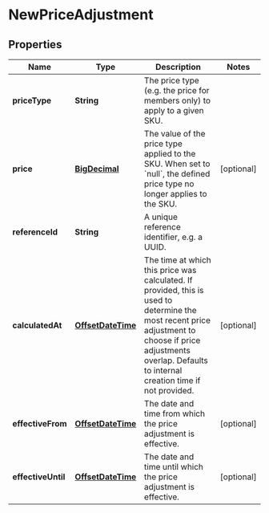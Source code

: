 

# NewPriceAdjustment

## Properties

Name | Type | Description | Notes
------------ | ------------- | ------------- | -------------
**priceType** | **String** | The price type (e.g. the price for members only) to apply to a given SKU. | 
**price** | [**BigDecimal**](BigDecimal.md) | The value of the price type applied to the SKU. When set to &#x60;null&#x60;, the defined price type no longer applies to the SKU. |  [optional]
**referenceId** | **String** | A unique reference identifier, e.g. a UUID. | 
**calculatedAt** | [**OffsetDateTime**](OffsetDateTime.md) | The time at which this price was calculated. If provided, this is used to determine the most recent price adjustment to choose if price adjustments overlap. Defaults to internal creation time if not provided. |  [optional]
**effectiveFrom** | [**OffsetDateTime**](OffsetDateTime.md) | The date and time from which the price adjustment is effective. |  [optional]
**effectiveUntil** | [**OffsetDateTime**](OffsetDateTime.md) | The date and time until which the price adjustment is effective. |  [optional]



